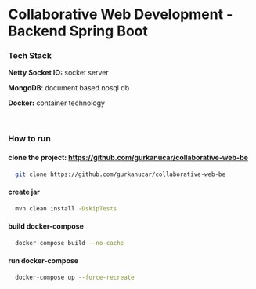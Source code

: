 
# Collaborative Web Development - Backend Spring Boot

### Tech Stack

**Netty Socket IO:** socket server

**MongoDB**: document based nosql db

**Docker:** container technology

&nbsp;

### How to run

#### clone the project: https://github.com/gurkanucar/collaborative-web-be

```bash
  git clone https://github.com/gurkanucar/collaborative-web-be
```

#### create jar

```bash
  mvn clean install -DskipTests
```

#### build docker-compose

```bash
  docker-compose build --no-cache
```

#### run docker-compose

```bash
  docker-compose up --force-recreate
```